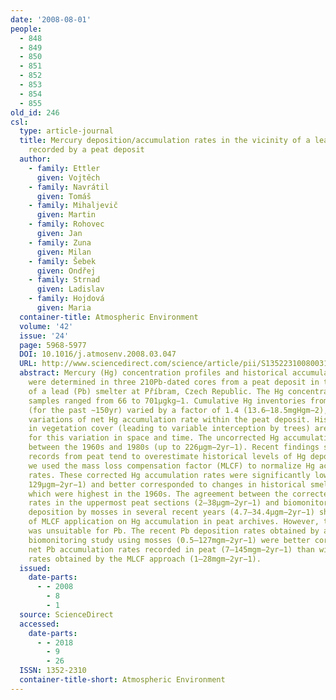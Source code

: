 ```yaml
---
date: '2008-08-01'
people:
  - 848
  - 849
  - 850
  - 851
  - 852
  - 853
  - 854
  - 855
old_id: 246
csl:
  type: article-journal
  title: Mercury deposition/accumulation rates in the vicinity of a lead smelter as
    recorded by a peat deposit
  author:
    - family: Ettler
      given: Vojtěch
    - family: Navrátil
      given: Tomáš
    - family: Mihaljevič
      given: Martin
    - family: Rohovec
      given: Jan
    - family: Zuna
      given: Milan
    - family: Šebek
      given: Ondřej
    - family: Strnad
      given: Ladislav
    - family: Hojdová
      given: Maria
  container-title: Atmospheric Environment
  volume: '42'
  issue: '24'
  page: 5968-5977
  DOI: 10.1016/j.atmosenv.2008.03.047
  URL: http://www.sciencedirect.com/science/article/pii/S135223100800318X
  abstract: Mercury (Hg) concentration profiles and historical accumulation rates
    were determined in three 210Pb-dated cores from a peat deposit in the vicinity
    of a lead (Pb) smelter at Příbram, Czech Republic. The Hg concentrations in peat
    samples ranged from 66 to 701μgkg−1. Cumulative Hg inventories from each core
    (for the past ∼150yr) varied by a factor of 1.4 (13.6–18.5mgHgm−2), indicating
    variations of net Hg accumulation rate within the peat deposit. Historical changes
    in vegetation cover (leading to variable interception by trees) are probably responsible
    for this variation in space and time. The uncorrected Hg accumulation rates peaked
    between the 1960s and 1980s (up to 226μgm−2yr−1). Recent findings show that Hg
    records from peat tend to overestimate historical levels of Hg deposition. Therefore
    we used the mass loss compensation factor (MLCF) to normalize Hg accumulation
    rates. These corrected Hg accumulation rates were significantly lower (maximum
    129μgm−2yr−1) and better corresponded to changes in historical smelter emissions,
    which were highest in the 1960s. The agreement between the corrected Hg accumulation
    rates in the uppermost peat sections (2–38μgm−2yr−1) and biomonitoring of atmospheric
    deposition by mosses in several recent years (4.7–34.4μgm−2yr−1) shows the usefulness
    of MLCF application on Hg accumulation in peat archives. However, the MLCF correction
    was unsuitable for Pb. The recent Pb deposition rates obtained by an independent
    biomonitoring study using mosses (0.5–127mgm−2yr−1) were better correlated with
    net Pb accumulation rates recorded in peat (7–145mgm−2yr−1) than with corrected
    rates obtained by the MLCF approach (1–28mgm−2yr−1).
  issued:
    date-parts:
      - - 2008
        - 8
        - 1
  source: ScienceDirect
  accessed:
    date-parts:
      - - 2018
        - 9
        - 26
  ISSN: 1352-2310
  container-title-short: Atmospheric Environment
---
```

